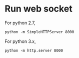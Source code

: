# Run web socket

For python 2.7,

```
python -m SimpleHTTPServer 8000
```

For python 3.x,

```
python -m http.server 8000
```
